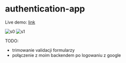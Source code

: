 # authentication-app

Live demo: [link](https://623a4cfe1229a10009680e98--deft-griffin-b062df.netlify.app/)

![s0](https://user-images.githubusercontent.com/72691985/159587069-ad792f58-0d6e-413e-a9d6-69012b533f17.PNG)
![s1](https://user-images.githubusercontent.com/72691985/159587072-669b9566-1cdd-4218-a992-38c8bfd33728.PNG)

TODO:
 - trimowanie validacji formularzy
 - połączenie z moim backendem po logowaniu z google